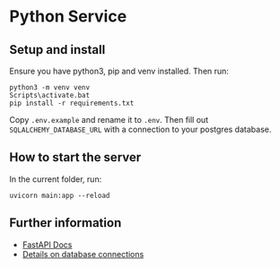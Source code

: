 # Python Service

## Setup and install

Ensure you have python3, pip and venv installed. Then run:

```
python3 -m venv venv
Scripts\activate.bat
pip install -r requirements.txt
```

Copy `.env.example` and rename it to `.env`. Then fill out `SQLALCHEMY_DATABASE_URL` with a connection to your postgres database.

## How to start the server

In the current folder, run:

```
uvicorn main:app --reload
```

## Further information

- [FastAPI Docs](https://fastapi.tiangolo.com)
- [Details on database connections](https://fastapi.tiangolo.com/tutorial/sql-databases/)
